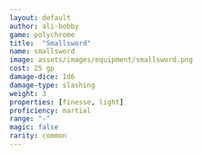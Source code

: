 ```yaml
---
layout: default
author: ali-bobby
game: polychrome
title:  "Smallsword"
name: smallsword
image: assets/images/equipment/smallsword.png
cost: 25 gp
damage-dice: 1d6
damage-type: slashing
weight: 3
properties: [finesse, light]
proficiency: martial
range: "-"
magic: false
rarity: common
---
```

